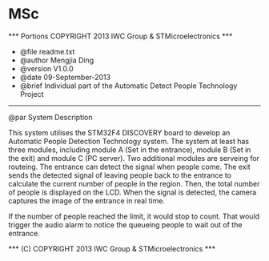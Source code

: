 # MSc

  *** Portions COPYRIGHT 2013 IWC Group & STMicroelectronics ***
  * @file    readme.txt 
  * @author  Mengjia Ding
  * @version V1.0.0
  * @date    09-September-2013
  * @brief   Individual part of the Automatic Detect People Technology Project
  ******************************************************************

@par System Description

This system utilises the STM32F4 DISCOVERY board to develop an Automatic People Detection Technology system. The system at least has three modules, including module A (Set in the entrance), module B (Set in the exit) and module C (PC server). Two 
additional modules are serveing for routeing. The entrance can detect the signal when people come. The exit sends the detected signal of leaving people back to the entrance to calculate the current number of people in the region. Then, the total number of people is displayed on the LCD. When the signal is detected, the camera captures the image of the entrance in real time.

If the number of people reached the limit, it would stop to count. That would trigger the audio alarm to notice the queueing people to wait out of the entrance. 

*** (C) COPYRIGHT 2013 IWC Group & STMicroelectronics ***
 
